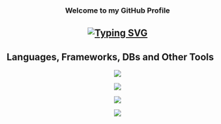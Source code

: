 <h3 align="center">Welcome to my GitHub Profile</h3>

<h2 align="center"><a href="#"><img src="https://readme-typing-svg.demolab.com?font=Cascadia&pause=1000&center=true&width=435&lines=Hi%2C+I'm+Zainab+Atwa+" alt="Typing SVG" /></a></h2>

## Languages, Frameworks, DBs and Other Tools

<p align="center">
  <a href="https://github.com/zainab1AT/">
    <img src="https://skillicons.dev/icons?i=py,java,spring" />
  </a>
</p>

<p align="center">
  <a href="https://github.com/zainab1AT/">
    <img src="https://skillicons.dev/icons?i=git,github,html,css,maven,javascript" />
  </a>
</p>

<p align="center">
  <a href="https://github.com/zainab1AT/">
    <img src="https://skillicons.dev/icons?i=mysql,sql" />
  </a>
</p>

<p align="center">
  <a href="https://github.com/zainab1AT/">
    <img src="https://skillicons.dev/icons?i=postman,eclipse,vscode,stackoverflow" />
  </a>
</p>
<!--
![Python](https://img.shields.io/badge/-Python-black?style=flat-square&logo=Python)
![Java](https://img.shields.io/badge/java-%23ED8B00.svg?style=flat-square&logo=openjdk&logoColor=black)
![JS](https://img.shields.io/badge/JavaScript-323330?style=flat&logo=javascript&logoColor=F7DF1E)

<!--
![Django](https://img.shields.io/badge/Django-092E20?style=flat&logo=django&logoColor=white)
![Flask](https://img.shields.io/badge/Flask-000000?style=flat&logo=flask&logoColor=white)
![Fast API](https://img.shields.io/badge/fastapi-109989?style=flat&logo=FASTAPI&logoColor=white)
![Spring](https://img.shields.io/badge/spring-%236DB33F.svg?style=flat&logo=spring&logoColor=white)

![MySQL](https://img.shields.io/badge/MySQL-00000F?style=flat&logo=mysql&logoColor=white)
![PostgreSQL](https://img.shields.io/badge/-PostgreSQL-336791?style=flat-square&logo=postgresql)
![MongoDb](https://img.shields.io/badge/MongoDB-4EA94B?style=flat&logo=mongodb&logoColor=white)

![TensorFlow](https://img.shields.io/badge/TensorFlow-FF6F00?style=flat&logo=TensorFlow&logoColor=white)
![OpenCV](https://img.shields.io/badge/OpenCV-27338e?style=flat&logo=OpenCV&logoColor=white) -->
<!-- ![Github Stats](https://github-readme-stats.vercel.app/api?username=MeqdadDev&count_private=true&show_icons=true&include_all_commits=true&theme=light) 
</p>-->


